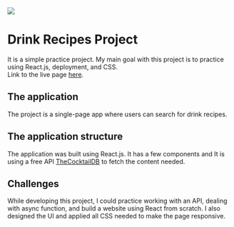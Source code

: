 <img src="./page_image.png">

# Drink Recipes Project

It is a simple practice project. My main goal with this project is to practice using React.js, deployment, and CSS.
<br>
Link to the live page <a href="https://drink-recipes-finder.netlify.app/">here</a>.

## The application

The project is a single-page app where users can search for drink recipes.

## The application structure

The application was built using React.js. It has a few components and It is using a free API <a href="https://www.thecocktaildb.com/api.php">TheCocktailDB</a> to fetch the content needed.

## Challenges

While developing this project, I could practice working with an API, dealing with async function, and build a website using React from scratch. I also designed the UI and applied all CSS needed to make the page responsive.
